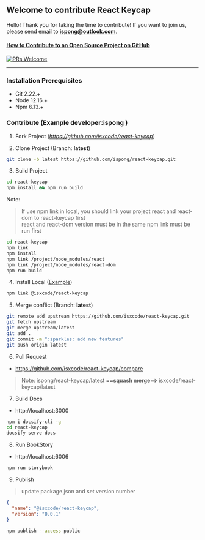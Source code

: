 ## Welcome to contribute React Keycap

Hello! Thank you for taking the time to contribute! If you want to join us, please send email to **ispong@outlook.com**.

#### [How to Contribute to an Open Source Project on GitHub](https://app.egghead.io/playlists/how-to-contribute-to-an-open-source-project-on-github)

[![PRs Welcome](https://img.shields.io/badge/PRs-welcome-brightgreen.svg?style=flat-square)](http://makeapullrequest.com)

---

### Installation Prerequisites

- Git 2.22.+
- Node 12.16.+
- Npm 6.13.+

### Contribute (Example developer:**ispong** )

1. Fork Project (_https://github.com/isxcode/react-keycap_)

2. Clone Project (Branch: **latest**)

```bash
git clone -b latest https://github.com/ispong/react-keycap.git
```

3. Build Project

```bash
cd react-keycap
npm install && npm run build
```

Note:
> If use npm link in local, you should link your project react and react-dom to react-keycap first </br>
> react and react-dom version must be in the same
> npm link must be run first

```bash
cd react-keycap
npm link
npm install
npm link /project/node_modules/react
npm link /project/node_modules/react-dom
npm run build
```

4. Install Local ([Example](https://react-keycap.isxcode.com/#/en-us/1-1-Init-React-Project))

```bash
npm link @isxcode/react-keycap
```

5. Merge conflict (Branch: **latest**)

```bash
git remote add upstream https://github.com/isxcode/react-keycap.git
git fetch upstream
git merge upstream/latest
git add .
git commit -m ":sparkles: add new features"
git push origin latest
```

6. Pull Request

- https://github.com/isxcode/react-keycap/compare

> Note:  ispong/react-keycap/latest  **==squash merge==>** isxcode/react-keycap/latest

7. Build Docs

- http://localhost:3000

```bash
npm i docsify-cli -g
cd react-keycap
docsify serve docs
```

8. Run BookStory

- http://localhost:6006

```bash
npm run storybook
```

9. Publish 

> update package.json and set version number

```json
{
  "name": "@isxcode/react-keycap",
  "version": "0.0.1"
}
```

```bash
npm publish --access public
```